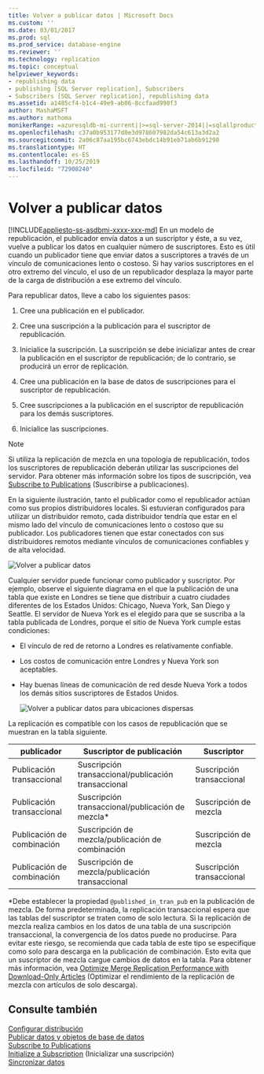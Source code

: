 ```yaml
---
title: Volver a publicar datos | Microsoft Docs
ms.custom: ''
ms.date: 03/01/2017
ms.prod: sql
ms.prod_service: database-engine
ms.reviewer: ''
ms.technology: replication
ms.topic: conceptual
helpviewer_keywords:
- republishing data
- publishing [SQL Server replication], Subscribers
- Subscribers [SQL Server replication], republishing data
ms.assetid: a1485cf4-b1c4-49e9-ab06-8ccfaad998f3
author: MashaMSFT
ms.author: mathoma
monikerRange: =azuresqldb-mi-current||>=sql-server-2014||=sqlallproducts-allversions
ms.openlocfilehash: c37a0b953177d0e3d978607982da54c613a3d2a2
ms.sourcegitcommit: 2a06c87aa195bc6743ebdc14b91eb71ab6b91298
ms.translationtype: HT
ms.contentlocale: es-ES
ms.lasthandoff: 10/25/2019
ms.locfileid: "72908240"
---
```

# <a name="republish-data"></a>Volver a publicar datos
[!INCLUDE[appliesto-ss-asdbmi-xxxx-xxx-md](../../includes/appliesto-ss-asdbmi-xxxx-xxx-md.md)]
  En un modelo de republicación, el publicador envía datos a un suscriptor y éste, a su vez, vuelve a publicar los datos en cualquier número de suscriptores. Esto es útil cuando un publicador tiene que enviar datos a suscriptores a través de un vínculo de comunicaciones lento o costoso. Si hay varios suscriptores en el otro extremo del vínculo, el uso de un republicador desplaza la mayor parte de la carga de distribución a ese extremo del vínculo.  
  
 Para republicar datos, lleve a cabo los siguientes pasos:  
  
1.  Cree una publicación en el publicador.  
  
2.  Cree una suscripción a la publicación para el suscriptor de republicación.  
  
3.  Inicialice la suscripción. La suscripción se debe inicializar antes de crear la publicación en el suscriptor de republicación; de lo contrario, se producirá un error de replicación.  
  
4.  Cree una publicación en la base de datos de suscripciones para el suscriptor de republicación.  
  
5.  Cree suscripciones a la publicación en el suscriptor de republicación para los demás suscriptores.  
  
6.  Inicialice las suscripciones.  

> [!NOTE]  
>  Si utiliza la replicación de mezcla en una topología de republicación, todos los suscriptores de republicación deberán utilizar las suscripciones del servidor. Para obtener más información sobre los tipos de suscripción, vea [Subscribe to Publications](../../relational-databases/replication/subscribe-to-publications.md) (Suscribirse a publicaciones).  
  
 En la siguiente ilustración, tanto el publicador como el republicador actúan como sus propios distribuidores locales. Si estuvieran configurados para utilizar un distribuidor remoto, cada distribuidor tendría que estar en el mismo lado del vínculo de comunicaciones lento o costoso que su publicador. Los publicadores tienen que estar conectados con sus distribuidores remotos mediante vínculos de comunicaciones confiables y de alta velocidad.  
  
 ![Volver a publicar datos](../../relational-databases/replication/media/repl-06a.gif "Volver a publicar datos")  
  
 Cualquier servidor puede funcionar como publicador y suscriptor. Por ejemplo, observe el siguiente diagrama en el que la publicación de una tabla que existe en Londres se tiene que distribuir a cuatro ciudades diferentes de los Estados Unidos: Chicago, Nueva York, San Diego y Seattle. El servidor de Nueva York es el elegido para que se suscriba a la tabla publicada de Londres, porque el sitio de Nueva York cumple estas condiciones:  
  
-   El vínculo de red de retorno a Londres es relativamente confiable.  
  
-   Los costos de comunicación entre Londres y Nueva York son aceptables.  
  
-   Hay buenas líneas de comunicación de red desde Nueva York a todos los demás sitios suscriptores de Estados Unidos.  
  
     ![Volver a publicar datos para ubicaciones dispersas](../../relational-databases/replication/media/repl-06.gif "Volver a publicar datos para ubicaciones dispersas")  
  
 La replicación es compatible con los casos de republicación que se muestran en la tabla siguiente.  
  
|publicador|Suscriptor de publicación|Suscriptor|  
|---------------|---------------------------|----------------|  
|Publicación transaccional|Suscripción transaccional/publicación transaccional|Suscripción transaccional|  
|Publicación transaccional|Suscripción transaccional/publicación de mezcla*|Suscripción de mezcla|  
|Publicación de combinación|Suscripción de mezcla/publicación de combinación|Suscripción de mezcla|  
|Publicación de combinación|Suscripción de mezcla/publicación transaccional|Suscripción transaccional|  
  
 \*Debe establecer la propiedad `@published_in_tran_pub` en la publicación de mezcla. De forma predeterminada, la replicación transaccional espera que las tablas del suscriptor se traten como de solo lectura. Si la replicación de mezcla realiza cambios en los datos de una tabla de una suscripción transaccional, la convergencia de los datos puede no producirse. Para evitar este riesgo, se recomienda que cada tabla de este tipo se especifique como solo para descarga en la publicación de combinación. Esto evita que un suscriptor de mezcla cargue cambios de datos en la tabla. Para obtener más información, vea [Optimize Merge Replication Performance with Download-Only Articles](../../relational-databases/replication/merge/optimize-merge-replication-performance-with-download-only-articles.md) (Optimizar el rendimiento de la replicación de mezcla con artículos de solo descarga).  
  
## <a name="see-also"></a>Consulte también  
 [Configurar distribución](../../relational-databases/replication/configure-distribution.md)   
 [Publicar datos y objetos de base de datos](../../relational-databases/replication/publish/publish-data-and-database-objects.md)   
 [Subscribe to Publications](../../relational-databases/replication/subscribe-to-publications.md)   
 [Initialize a Subscription](../../relational-databases/replication/initialize-a-subscription.md)  (Inicializar una suscripción)  
 [Sincronizar datos](../../relational-databases/replication/synchronize-data.md)  
  
  

